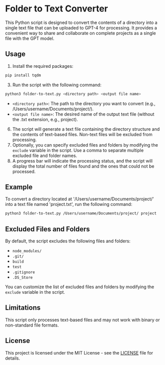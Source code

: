 Folder to Text Converter
========================

This Python script is designed to convert the contents of a directory into a single text file that can be uploaded to GPT-4 for processing. It provides a convenient way to share and collaborate on complete projects as a single file with the GPT model.

Usage
-----

1.  Install the required packages:
```bash
pip install tqdm
```
3.  Run the script with the following command:
```bash
python3 folder-to-text.py <directory path> <output file name>
```
*   `<directory path>`: The path to the directory you want to convert (e.g., /Users/username/Documents/project/).
*   `<output file name>`: The desired name of the output text file (without the .txt extension, e.g., project).

6.  The script will generate a text file containing the directory structure and the contents of text-based files. Non-text files will be excluded from processing.
7.  Optionally, you can specify excluded files and folders by modifying the `exclude` variable in the script. Use a comma to separate multiple excluded file and folder names.
8.  A progress bar will indicate the processing status, and the script will display the total number of files found and the ones that could not be processed.

Example
-------

To convert a directory located at '/Users/username/Documents/project/' into a text file named 'project.txt', run the following command:
```bash
python3 folder-to-text.py /Users/username/Documents/project/ project
```
Excluded Files and Folders
--------------------------

By default, the script excludes the following files and folders:

*   `node_modules/`
*   `.git/`
*   `build`
*   `test`
*   `.gitignore`
*   `.DS_Store`

You can customize the list of excluded files and folders by modifying the `exclude` variable in the script.

Limitations
-----------

This script only processes text-based files and may not work with binary or non-standard file formats.

License
-------

This project is licensed under the MIT License - see the [LICENSE](LICENSE) file for details.
